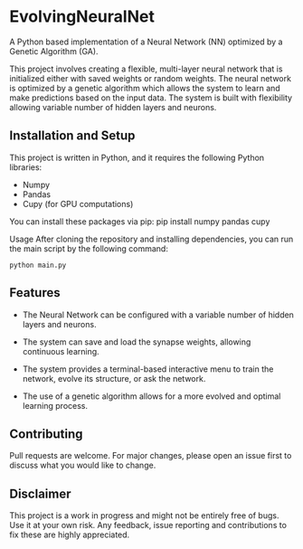 # EvolvingNeuralNet

A Python based implementation of a Neural Network (NN) optimized by a Genetic Algorithm (GA).

This project involves creating a flexible, multi-layer neural network that is initialized either with saved weights or random weights. The neural network is optimized by a genetic algorithm which allows the system to learn and make predictions based on the input data. The system is built with flexibility allowing variable number of hidden layers and neurons.

## Installation and Setup

This project is written in Python, and it requires the following Python libraries:

 - Numpy 
 - Pandas 
 - Cupy (for GPU computations)

You can install these packages via pip:
    pip install numpy pandas cupy

Usage
After cloning the repository and installing dependencies, you can run the main script by the following command:

    python main.py

## Features

 - The Neural Network can be configured with a variable number of hidden
   layers and neurons. 
 - The system can save and load the synapse weights,    allowing
   continuous learning.
 - The system provides a terminal-based    interactive menu to train the
   network, evolve its structure, or ask    the network.

  

 - The use of a genetic algorithm allows for a more evolved    and
   optimal learning process.

## Contributing

Pull requests are welcome. For major changes, please open an issue first to discuss what you would like to change.

## Disclaimer

This project is a work in progress and might not be entirely free of bugs. Use it at your own risk. Any feedback, issue reporting and contributions to fix these are highly appreciated.
